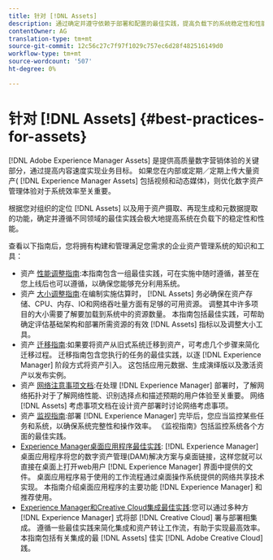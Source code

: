 ```yaml
---
title: 针对 [!DNL Assets]
description: 通过确定并遵守依赖于部署和配置的最佳实践，提高负载下的系统稳定性和性能。
contentOwner: AG
translation-type: tm+mt
source-git-commit: 12c56c27c7f97f1029c757ec6d28f482516149d0
workflow-type: tm+mt
source-wordcount: '507'
ht-degree: 0%

---
```



# 针对 [!DNL Assets] {#best-practices-for-assets}

[!DNL Adobe Experience Manager Assets] 是提供高质量数字营销体验的关键部分，通过提高内容速度实现业务目标。 如果您在内部或定期／定期上传大量资产( [!DNL Experience Manager Assets] 包括视频和动态媒体)，则优化数字资产管理体验对于系统效率至关重要。

根据您对组织的定位 [!DNL Assets] 以及用于资产摄取、再现生成和元数据提取的功能，确定并遵循不同领域的最佳实践会极大地提高系统在负载下的稳定性和性能。

查看以下指南后，您将拥有构建和管理满足您需求的企业资产管理系统的知识和工具：

* 资产 [性能调整指南](/help/assets/performance-tuning-guidelines.md):本指南包含一组最佳实践，可在实施中随时遵循，甚至在您上线后也可以遵循，以确保您能够充分利用系统。
* 资产 [大小调整指南](/help/assets/assets-sizing-guide.md):在编制实施估算时， [!DNL Assets] 务必确保在资产存储、CPU、内存、IO和网络吞吐量方面有足够的可用资源。 调整其中许多项目的大小需要了解要加载到系统中的资源数量。 本指南包括最佳实践，可帮助确定评估基础架构和部署所需资源的有效 [!DNL Assets] 指标以及调整大小工具。
* 资产 [迁移指南](/help/assets/assets-migration-guide.md):如果要将资产从旧式系统迁移到资产，可考虑几个步骤来简化迁移过程。 迁移指南包含您执行的任务的最佳实践，以逐 [!DNL Experience Manager] 阶段方式将资产引入。 这包括应用元数据、生成演绎版以及激活资产以发布实例。
* 资产 [网络注意事项文档](/help/assets/assets-network-considerations.md):在处理 [!DNL Experience Manager] 部署时，了解网络拓扑对于了解网络性能、识别选择点和描述预期的用户体验至关重要。 网络 [!DNL Assets] 考虑事项文档在设计资产部署时讨论网络考虑事项。
* 资产 [监视指南](/help/assets/assets-monitoring-best-practices.md):部署 [!DNL Experience Manager] 完毕后，您应当监控某些任务和系统，以确保系统完整性和操作效率。 《监视指南》包括监控系统各个方面的最佳实践。
* [Experience Manager桌面应用程序最佳实践](https://experienceleague.adobe.com/docs/experience-manager-desktop-app/using/introduction.html): [!DNL Experience Manager] 桌面应用程序将您的数字资产管理(DAM)解决方案与桌面链接，这样您就可以直接在桌面上打开web用户 [!DNL Experience Manager] 界面中提供的文件。 桌面应用程序易于使用的工作流程通过桌面操作系统提供的网络共享技术实现。 本指南介绍桌面应用程序的主要功能 [!DNL Experience Manager] 和推荐使用。
* [Experience Manager和Creative Cloud集成最佳实践](/help/assets/aem-cc-integration-best-practices.md):您可以通过多种方 [!DNL Experience Manager] 式将部 [!DNL Creative Cloud] 署与部署相集成。 遵循一些最佳实践来简化集成和资产转让工作流，有助于实现最高效率。 本指南包括有关集成的最 [!DNL Assets] 佳实 [!DNL Adobe Creative Cloud]践。
